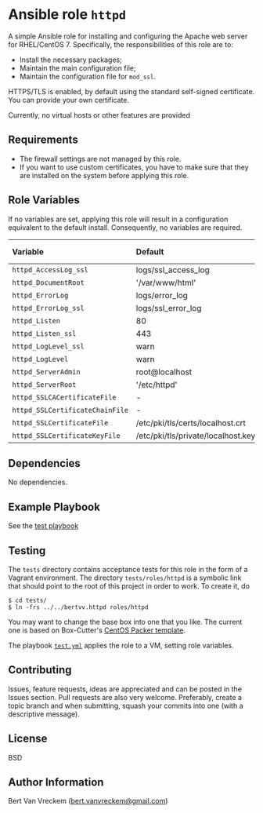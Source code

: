 # Ansible role `httpd`

A simple Ansible role for installing and configuring the Apache web server for RHEL/CentOS 7. Specifically, the responsibilities of this role are to:

- Install the necessary packages;
- Maintain the main configuration file;
- Maintain the configuration file for `mod_ssl`.

HTTPS/TLS is enabled, by default using the standard self-signed certificate. You can provide your own certificate.

Currently, no virtual hosts or other features are provided

## Requirements

- The firewall settings are not managed by this role.
- If you want to use custom certificates, you have to make sure that they are installed on the system before applying this role.

## Role Variables

If no variables are set, applying this role will result in a configuration equivalent to the default install. Consequently, no variables are required.

| Variable                        | Default                            | Comments (type) |
| :---                            | :---                               | :---            |
| `httpd_AccessLog_ssl`           | logs/ssl_access_log                |                 |
| `httpd_DocumentRoot`            | '/var/www/html'                    |                 |
| `httpd_ErrorLog`                | logs/error_log                     |                 |
| `httpd_ErrorLog_ssl`            | logs/ssl_error_log                 |                 |
| `httpd_Listen`                  | 80                                 |                 |
| `httpd_Listen_ssl`              | 443                                |                 |
| `httpd_LogLevel_ssl`            | warn                               |                 |
| `httpd_LogLevel`                | warn                               |                 |
| `httpd_ServerAdmin`             | root@localhost                     |                 |
| `httpd_ServerRoot`              | '/etc/httpd'                       |                 |
| `httpd_SSLCACertificateFile`    | -                                  |                 |
| `httpd_SSLCertificateChainFile` | -                                  |                 |
| `httpd_SSLCertificateFile`      | /etc/pki/tls/certs/localhost.crt   |                 |
| `httpd_SSLCertificateKeyFile`   | /etc/pki/tls/private/localhost.key |                 |

## Dependencies

No dependencies.

## Example Playbook

See the [test playbook](tests/test.yml)

## Testing

The `tests` directory contains acceptance tests for this role in the form of a Vagrant environment. The directory `tests/roles/httpd` is a symbolic link that should point to the root of this project in order to work. To create it, do

```ShellSession
$ cd tests/
$ ln -frs ../../bertvv.httpd roles/httpd
```

You may want to change the base box into one that you like. The current one is based on Box-Cutter's [CentOS Packer template](https://github.com/boxcutter/centos).

The playbook [`test.yml`](tests/test.yml) applies the role to a VM, setting role variables.

## Contributing

Issues, feature requests, ideas are appreciated and can be posted in the Issues section. Pull requests are also very welcome. Preferably, create a topic branch and when submitting, squash your commits into one (with a descriptive message).

## License

BSD

## Author Information

Bert Van Vreckem (bert.vanvreckem@gmail.com)

